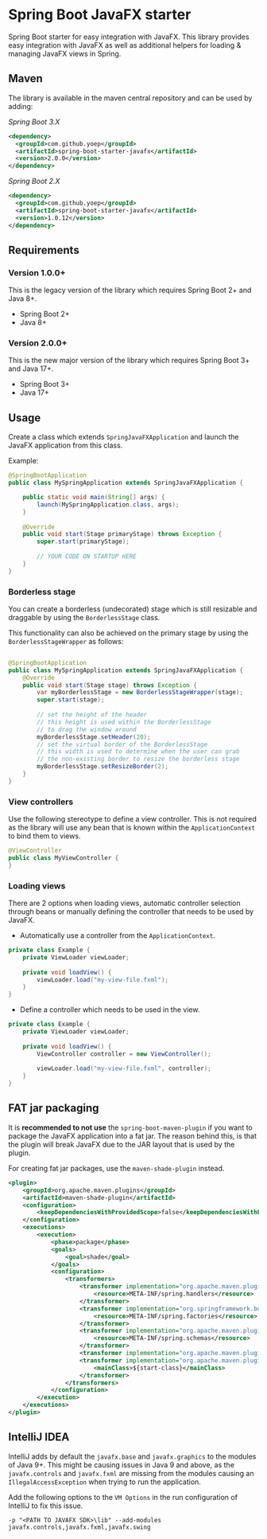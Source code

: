# Spring Boot JavaFX starter

Spring Boot starter for easy integration with JavaFX.
This library provides easy integration with JavaFX as well as additional helpers for 
loading & managing JavaFX views in Spring.

## Maven

The library is available in the maven central repository and can be used by adding:

_Spring Boot 3.X_
```xml
<dependency>
  <groupId>com.github.yoep</groupId>
  <artifactId>spring-boot-starter-javafx</artifactId>
  <version>2.0.0</version>
</dependency>
```

_Spring Boot 2.X_
```xml
<dependency>
  <groupId>com.github.yoep</groupId>
  <artifactId>spring-boot-starter-javafx</artifactId>
  <version>1.0.12</version>
</dependency>
```

## Requirements

### Version 1.0.0+

This is the legacy version of the library which requires Spring Boot 2+ and Java 8+.

- Spring Boot 2+
- Java 8+

### Version 2.0.0+

This is the new major version of the library which requires Spring Boot 3+ and Java 17+.

- Spring Boot 3+
- Java 17+

## Usage

Create a class which extends `SpringJavaFXApplication` and launch the JavaFX application from this class.

Example:

```java
@SpringBootApplication
public class MySpringApplication extends SpringJavaFXApplication {

    public static void main(String[] args) {                
        launch(MySpringApplication.class, args);
    }
    
    @Override
    public void start(Stage primaryStage) throws Exception {
        super.start(primaryStage);
        
        // YOUR CODE ON STARTUP HERE
    }
}
```

### Borderless stage

You can create a borderless (undecorated) stage which is still resizable 
and draggable by using the `BorderlessStage` class.

This functionality can also be achieved on the primary stage by using
the `BorderlessStageWrapper` as follows:

```java

@SpringBootApplication
public class MySpringApplication extends SpringJavaFXApplication {    
    @Override
    public void start(Stage stage) throws Exception {
        var myBorderlessStage = new BorderlessStageWrapper(stage);
        super.start(stage);
        
        // set the height of the header
        // this height is used within the BorderlessStage
        // to drag the window around
        myBorderlessStage.setHeader(20);
        // set the virtual border of the BorderlessStage
        // this width is used to determine when the user can grab 
        // the non-existing border to resize the borderless stage
        myBorderlessStage.setResizeBorder(2);
    }
}
```

### View controllers

Use the following stereotype to define a view controller.
This is not required as the library will use any bean that is known within the 
`ApplicationContext` to bind them to views.

```java
@ViewController
public class MyViewController {
}
```

### Loading views

There are 2 options when loading views, automatic controller selection through beans
or manually defining the controller that needs to be used by JavaFX.

- Automatically use a controller from the `ApplicationContext`.

```java
private class Example {
    private ViewLoader viewLoader;
    
    private void loadView() {
        viewLoader.load("my-view-file.fxml");
    }
}
```

- Define a controller which needs to be used in the view.

```java
private class Example {
    private ViewLoader viewLoader;
    
    private void loadView() {
        ViewController controller = new ViewController();
        
        viewLoader.load("my-view-file.fxml", controller);
    }
}
```

## FAT jar packaging

It is **recommended to not use** the `spring-boot-maven-plugin` if you want to package the JavaFX application into a fat jar.
The reason behind this, is that the plugin will break JavaFX due to the JAR layout that is used by the plugin.

For creating fat jar packages, use the `maven-shade-plugin` instead.

```xml
<plugin>
    <groupId>org.apache.maven.plugins</groupId>
    <artifactId>maven-shade-plugin</artifactId>
    <configuration>
        <keepDependenciesWithProvidedScope>false</keepDependenciesWithProvidedScope>
    </configuration>
    <executions>
        <execution>
            <phase>package</phase>
            <goals>
                <goal>shade</goal>
            </goals>
            <configuration>
                <transformers>
                    <transformer implementation="org.apache.maven.plugins.shade.resource.AppendingTransformer">
                        <resource>META-INF/spring.handlers</resource>
                    </transformer>
                    <transformer implementation="org.springframework.boot.maven.PropertiesMergingResourceTransformer">
                        <resource>META-INF/spring.factories</resource>
                    </transformer>
                    <transformer implementation="org.apache.maven.plugins.shade.resource.AppendingTransformer">
                        <resource>META-INF/spring.schemas</resource>
                    </transformer>
                    <transformer implementation="org.apache.maven.plugins.shade.resource.ServicesResourceTransformer"/>
                    <transformer implementation="org.apache.maven.plugins.shade.resource.ManifestResourceTransformer">
                        <mainClass>${start-class}</mainClass>
                    </transformer>
                </transformers>
            </configuration>
        </execution>
    </executions>
</plugin>
```
    
## IntelliJ IDEA

IntelliJ adds by default the `javafx.base` and `javafx.graphics` to the modules of Java 9+.
This might be causing issues in Java 9 and above, as the `javafx.controls` and `javafx.fxml` are 
missing from the modules causing an `IllegalAccessException` when trying to run the application.

Add the following options to the `VM Options` in the run configuration of IntelliJ to fix this issue. 

    -p "<PATH TO JAVAFX SDK>\lib" --add-modules javafx.controls,javafx.fxml,javafx.swing
